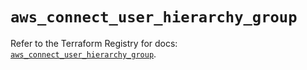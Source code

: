 # `aws_connect_user_hierarchy_group`

Refer to the Terraform Registry for docs: [`aws_connect_user_hierarchy_group`](https://registry.terraform.io/providers/hashicorp/aws/5.85.0/docs/resources/connect_user_hierarchy_group).
